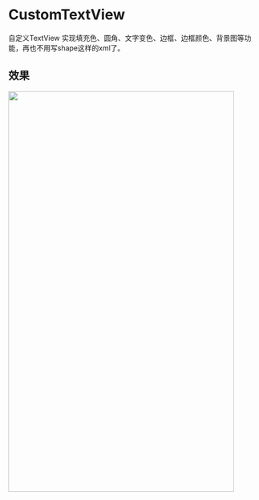 # CustomTextView

自定义TextView 实现填充色、圆角、文字变色、边框、边框颜色、背景图等功能，再也不用写shape这样的xml了。

## 效果

<img src="https://github.com/jiaowenzheng/CustomTextView/raw/master/pic.png" width="450" height="800"/>  

<br/>